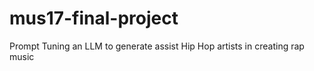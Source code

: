 # mus17-final-project
Prompt Tuning an LLM to generate assist Hip Hop artists in creating rap music
